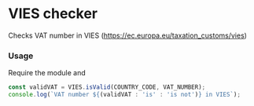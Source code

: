 # VIES checker
Checks VAT number in VIES (https://ec.europa.eu/taxation_customs/vies)

### Usage
Require the module and

```js
const validVAT = VIES.isValid(COUNTRY_CODE, VAT_NUMBER);
console.log(`VAT number ${(validVAT : 'is' : 'is not')} in VIES`);
```

